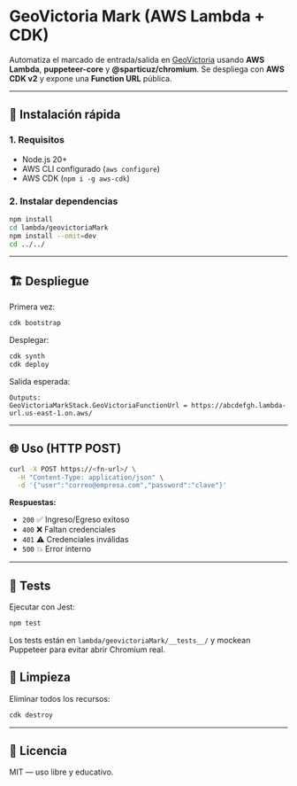 # GeoVictoria Mark (AWS Lambda + CDK)

Automatiza el marcado de entrada/salida en [GeoVictoria](https://clients.geovictoria.com) usando **AWS Lambda**, **puppeteer-core** y **@sparticuz/chromium**. Se despliega con **AWS CDK v2** y expone una **Function URL** pública.

---

## 🚀 Instalación rápida

### 1. Requisitos

* Node.js 20+
* AWS CLI configurado (`aws configure`)
* AWS CDK (`npm i -g aws-cdk`)

### 2. Instalar dependencias

```bash
npm install
cd lambda/geovictoriaMark
npm install --omit=dev
cd ../../
```

---

## 🏗️ Despliegue

Primera vez:

```bash
cdk bootstrap
```

Desplegar:

```bash
cdk synth
cdk deploy
```

Salida esperada:

```
Outputs:
GeoVictoriaMarkStack.GeoVictoriaFunctionUrl = https://abcdefgh.lambda-url.us-east-1.on.aws/
```

---

## 🌐 Uso (HTTP POST)

```bash
curl -X POST https://<fn-url>/ \
  -H "Content-Type: application/json" \
  -d '{"user":"correo@empresa.com","password":"clave"}'
```

**Respuestas:**

* `200` ✅ Ingreso/Egreso exitoso
* `400` ❌ Faltan credenciales
* `401` ⚠️ Credenciales inválidas
* `500` 💥 Error interno

---

## 🧪 Tests

Ejecutar con Jest:

```bash
npm test
```

Los tests están en `lambda/geovictoriaMark/__tests__/` y mockean Puppeteer para evitar abrir Chromium real.

## 🧹 Limpieza

Eliminar todos los recursos:

```bash
cdk destroy
```

---

## 📄 Licencia

MIT — uso libre y educativo.

